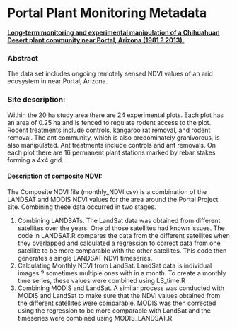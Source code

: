 # Portal Plant Monitoring Metadata

[**Long-term monitoring and experimental manipulation of a Chihuahuan Desert plant community near Portal, Arizona (1981 ? 2013).**](http://onlinelibrary.wiley.com/doi/10.1890/15-2115.1/full)

### Abstract

The data set includes ongoing remotely sensed NDVI values of an arid ecosystem in near Portal, Arizona.

### Site description: 

Within the 20 ha study area there are 24 experimental plots. Each plot has an area of 0.25 ha and is fenced to regulate rodent access to the plot. Rodent treatments include controls, kangaroo rat removal, and rodent removal. The ant community, which is also predominately granivorous, is also manipulated. Ant treatments include controls and ant removals. 
On each plot there are 16 permanent plant stations marked by rebar stakes forming a 4x4 grid. 

#### Description of composite NDVI:

The Composite NDVI file (monthly_NDVI.csv) is a combination of the LANDSAT and MODIS NDVI values for the area around the Portal Project site. 
Combining these data occurred in two stages.
1)	Combining LANDSATs. The LandSat data was obtained from different satellites over the years. One of those satellites had known issues. The code in LANDSAT.R compares the data from the different satellites when they overlapped and calculated a regression to correct data from one satellite to be more comparable with the other satellites. This code then generates a single LANDSAT NDVI timeseries.
2)	Calculating Monthly NDVI from LandSat. LandSat data is individual images ? sometimes multiple ones with in a month. To create a monthly time series, these values were combined using LS_time.R
3)	Combining MODIS and LandSat. A similar process was conducted with MODIS and LandSat to make sure that the NDVI values obtained from the different satellites were comparable. MODIS was then corrected using the regression to be more comparable with LandSat and the timeseries were combined using MODIS_LANDSAT.R. 
